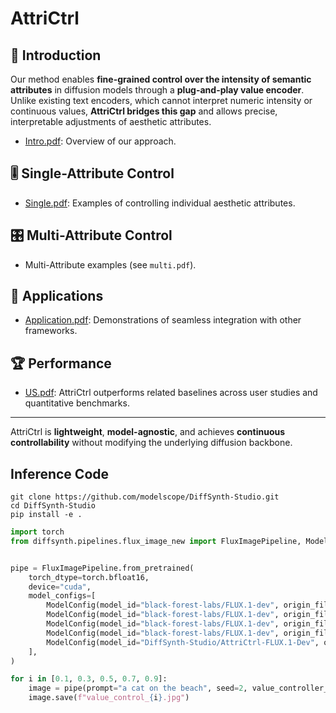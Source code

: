 # AttriCtrl
## 📖 Introduction
Our method enables **fine-grained control over the intensity of semantic attributes** in diffusion models through a **plug-and-play value encoder**.  
Unlike existing text encoders, which cannot interpret numeric intensity or continuous values, **AttriCtrl bridges this gap** and allows precise, interpretable adjustments of aesthetic attributes.
- [Intro.pdf](https://github.com/user-attachments/files/22526500/intro.pdf): Overview of our approach.

## 🎚️ Single-Attribute Control
- [Single.pdf](https://github.com/user-attachments/files/22526462/single.pdf): Examples of controlling individual aesthetic attributes.

## 🎛️ Multi-Attribute Control
- Multi-Attribute examples (see `multi.pdf`).

## 🔗 Applications
- [Application.pdf](https://github.com/user-attachments/files/22526464/application.pdf): Demonstrations of seamless integration with other frameworks.

## 🏆 Performance
- [US.pdf](https://github.com/user-attachments/files/22526490/us.pdf): AttriCtrl outperforms related baselines across user studies and quantitative benchmarks.

---

AttriCtrl is **lightweight**, **model-agnostic**, and achieves **continuous controllability** without modifying the underlying diffusion backbone.

## Inference Code

```shell
git clone https://github.com/modelscope/DiffSynth-Studio.git  
cd DiffSynth-Studio
pip install -e .
```

```python
import torch
from diffsynth.pipelines.flux_image_new import FluxImagePipeline, ModelConfig


pipe = FluxImagePipeline.from_pretrained(
    torch_dtype=torch.bfloat16,
    device="cuda",
    model_configs=[
        ModelConfig(model_id="black-forest-labs/FLUX.1-dev", origin_file_pattern="flux1-dev.safetensors"),
        ModelConfig(model_id="black-forest-labs/FLUX.1-dev", origin_file_pattern="text_encoder/model.safetensors"),
        ModelConfig(model_id="black-forest-labs/FLUX.1-dev", origin_file_pattern="text_encoder_2/"),
        ModelConfig(model_id="black-forest-labs/FLUX.1-dev", origin_file_pattern="ae.safetensors"),
        ModelConfig(model_id="DiffSynth-Studio/AttriCtrl-FLUX.1-Dev", origin_file_pattern="models/detail.safetensors")
    ],
)

for i in [0.1, 0.3, 0.5, 0.7, 0.9]:
    image = pipe(prompt="a cat on the beach", seed=2, value_controller_inputs=[i])
    image.save(f"value_control_{i}.jpg")
```
